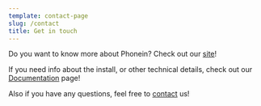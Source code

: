 ```yaml
---
template: contact-page
slug: /contact
title: Get in touch
---
```


Do you want to know more about Phonein?
Check out our [site](https://www.phonein.io/)!

If you need info about the install, or other technical details, check out our [Documentation](https://docs.phonein.io/) page!

Also if you have any questions, feel free to [contact](contact@phonei.io) us!
